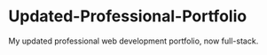 # Updated-Professional-Portfolio
My updated professional web development portfolio, now full-stack.
